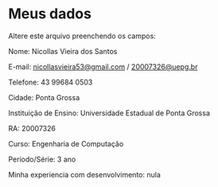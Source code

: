 # Meus dados

Altere este arquivo preenchendo os campos:

Nome: Nicollas Vieira dos Santos

E-mail: nicollasvieira53@gmail.com / 20007326@uepg.br

Telefone: 43 99684 0503

Cidade: Ponta Grossa 

Instituição de Ensino: Universidade Estadual de Ponta Grossa

RA: 20007326

Curso: Engenharia de Computação

Período/Série: 3 ano

Minha experiencia com desenvolvimento: nula
